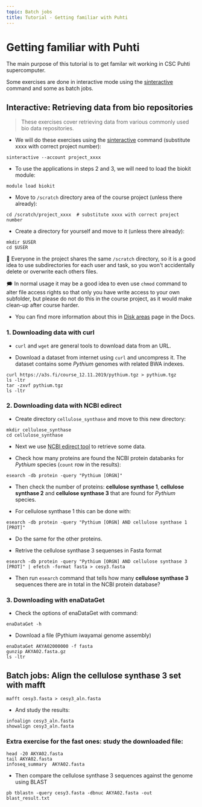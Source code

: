 ```yaml
---
topic: Batch jobs
title: Tutorial - Getting familiar with Puhti
---
```

# Getting familiar with Puhti

The main purpose of this tutorial is to get familar wit working in CSC
Puhti supercomputer. 

Some exercises are done in interactive mode using the [sinteractive](https://docs.csc.fi/computing/running/interactive-usage/) 
command and some as batch jobs.

## Interactive: Retrieving data from bio repositories

> These exercises cover retrieving data from various commonly used bio data repositories.

- We will do these exercises using the [sinteractive](https://docs.csc.fi/computing/running/interactive-usage/) command (substitute xxxx with correct project number):
```text
sinteractive --account project_xxxx
```
- To use the applications in steps 2 and 3, we will need to load the biokit module:
```text
module load biokit
```
- Move to `/scratch` directory area of the course project (unless there already):
```text
cd /scratch/project_xxxx  # substitute xxxx with correct project number
```
- Create a directory for yourself and move to it (unless there already):
```text
mkdir $USER
cd $USER
```

💭 Everyone in the project shares the same `/scratch` directory, so
it is a good idea to use subdirectories for each user and task, so 
you won't accidentally delete or overwrite each others files.

🗯 In normal usage it may be a good idea to even use `chmod` command 
to alter file access rights so that only you have write access to
your own subfolder, but please do not do this in the course project, 
as it would make clean-up after course harder.

- You can find more information about this in [Disk areas](https://docs.csc.fi/computing/disk/)
page in the Docs.

### 1. Downloading data with curl

- `curl` and `wget` are general tools to download data from an URL.

- Download a dataset from internet using `curl` and uncompress it. The dataset contains some *Pythium* genomes with  related BWA indexes.
```text
curl https://a3s.fi/course_12.11.2019/pythium.tgz > pythium.tgz
ls -ltr
tar -zxvf pythium.tgz  
ls -ltr
```

### 2. Downloading data with NCBI edirect

- Create directory `cellulose_synthase` and move to this new directory:
```text
mkdir cellulose_synthase
cd cellulose_synthase
```
- Next we use [NCBI edirect tool](https://docs.csc.fi/apps/edirect/) to retrieve some data.

- Check how many proteins are found the NCBI protein databanks for *Pythium* species (`count` row in the results):
```text
esearch -db protein -query "Pythium [ORGN]" 
```
- Then check the number of proteins: **cellulose synthase 1**, **cellulose synthase 2** and **cellulose synthase 3** that are found for *Pythium* species.

- For cellulose synthase 1 this can be done with:
```text
esearch -db protein -query "Pythium [ORGN] AND cellulose synthase 1 [PROT]"
```
- Do the same for the other proteins.

- Retrive the cellulose synthase 3 sequenses in Fasta format
```text
esearch -db protein -query "Pythium [ORGN] AND cellulose synthase 3 [PROT]" | efetch -format fasta > cesy3.fasta
```
- Then run `esearch` command that tells how many **cellulose synthase 3** sequences there are in total in the NCBI protein database?

### 3. Downloading with enaDataGet

- Check the options of enaDataGet with command:
```text
enaDataGet -h
```
- Download a file (Pythium iwayamai  genome assembly)
```text
enaDataGet AKYA02000000 -f fasta
gunzip AKYA02.fasta.gz 
ls -ltr
```

## Batch jobs: Align the cellulose synthase 3 set with mafft



```text
mafft cesy3.fasta > cesy3_aln.fasta
```
- And study the results:
```text
infoalign cesy3_aln.fasta
showalign cesy3_aln.fasta
```

### Extra exercise for the fast ones: study the downloaded file:
```text
head -20 AKYA02.fasta
tail AKYA02.fasta
infoseq_summary  AKYA02.fasta
```
- Then compare the cellulose synthase 3 sequences against the genome using BLAST
```text
pb tblastn -query cesy3.fasta -dbnuc AKYA02.fasta -out blast_result.txt
```